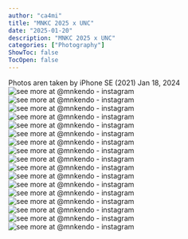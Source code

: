 ```yaml
---
author: "ca4mi"
title: "MNKC 2025 x UNC"
date: "2025-01-20"
description: "MNKC 2025 x UNC"
categories: ["Photography"]
ShowToc: false
TocOpen: false
---
```

Photos aren taken by iPhone SE (2021)
Jan 18, 2024
![see more at @mnkendo - instagram](images/20250120_0014.jpg)
![see more at @mnkendo - instagram](images/20250120_0016.jpg)
![see more at @mnkendo - instagram](images/20250120_0017.jpg)
![see more at @mnkendo - instagram](images/20250120_0021.jpg)
![see more at @mnkendo - instagram](images/20250120_0023.jpg)
![see more at @mnkendo - instagram](images/20250120_0024.jpg)
![see more at @mnkendo - instagram](images/20250120_0030.jpg)
![see more at @mnkendo - instagram](images/20250120_0031.jpg)
![see more at @mnkendo - instagram](images/20250120_0032.jpg)
![see more at @mnkendo - instagram](images/20250120_0033.jpg)
![see more at @mnkendo - instagram](images/20250120_0034.jpg)
![see more at @mnkendo - instagram](images/20250120_0036.jpg)
![see more at @mnkendo - instagram](images/20250120_0037.jpg)
![see more at @mnkendo - instagram](images/20250120_0038.jpg)
![see more at @mnkendo - instagram](images/20250120_0040.jpg)
![see more at @mnkendo - instagram](images/20250120_0043.jpg)
![see more at @mnkendo - instagram](images/20250120_0044.jpg)
